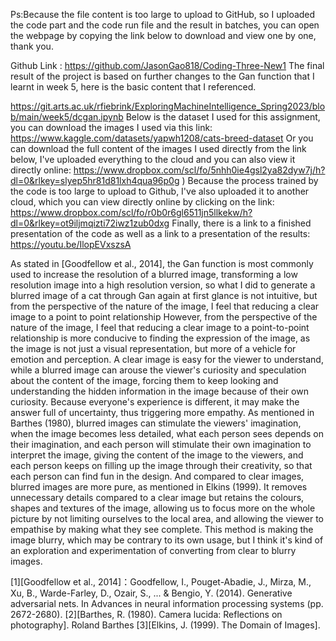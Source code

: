 Ps:Because the file content is too large to upload to GitHub, so I uploaded the code part and the code run file and the result in batches, you can open the webpage by copying the link below to download and view one by one, thank you.

Github Link : https://github.com/JasonGao818/Coding-Three-New1
The final result of the project is based on further changes to the Gan function that I learnt in week 5, here is the basic content that I referenced.

https://git.arts.ac.uk/rfiebrink/ExploringMachineIntelligence_Spring2023/blob/main/week5/dcgan.ipynb
Below is the dataset I used for this assignment, you can download the images I used via this link:
https://www.kaggle.com/datasets/yapwh1208/cats-breed-dataset
Or you can download the full content of the images I used directly from the link below, I've uploaded everything to the cloud and you can also view it directly online:
https://www.dropbox.com/scl/fo/5nhh0ie4gsl2ya82dyw7j/h?dl=0&rlkey=slyep5hr81d81lxh4qua96p0g
) Because the process trained by the code is too large to upload to Github, I've also uploaded it to another cloud, which you can view directly online by clicking on the link:
https://www.dropbox.com/scl/fo/r0b0r6gl6511jn5llkekw/h?dl=0&rlkey=ot9iljmqizti72iwz1zub0dxg
Finally, there is a link to a finished presentation of the code as well as a link to a presentation of the results: https://youtu.be/IlopEVxszsA

As stated in [Goodfellow et al., 2014], the Gan function is most commonly used to increase the resolution of a blurred image, transforming a low resolution image into a high resolution version, so what I did to generate a blurred image of a cat through Gan again at first glance is not intuitive, but from the perspective of the nature of the image, I feel that reducing a clear image to a point to point relationship However, from the perspective of the nature of the image, I feel that reducing a clear image to a point-to-point relationship is more conducive to finding the expression of the image, as the image is not just a visual representation, but more of a vehicle for emotion and perception. A clear image is easy for the viewer to understand, while a blurred image can arouse the viewer's curiosity and speculation about the content of the image, forcing them to keep looking and understanding the hidden information in the image because of their own curiosity. Because everyone's experience is different, it may make the answer full of uncertainty, thus triggering more empathy.
As mentioned in Barthes (1980), blurred images can stimulate the viewers' imagination, when the image becomes less detailed, what each person sees depends on their imagination, and each person will stimulate their own imagination to interpret the image, giving the content of the image to the viewers, and each person keeps on filling up the image through their creativity, so that each person can find fun in the design.
And compared to clear images, blurred images are more pure, as mentioned in Elkins (1999). It removes unnecessary details compared to a clear image but retains the colours, shapes and textures of the image, allowing us to focus more on the whole picture by not limiting ourselves to the local area, and allowing the viewer to empathise by making what they see complete.
This method is making the image blurry, which may be contrary to its own usage, but I think it's kind of an exploration and experimentation of converting from clear to blurry images.

[1][Goodfellow et al., 2014]：Goodfellow, I., Pouget-Abadie, J., Mirza, M., Xu, B., Warde-Farley, D., Ozair, S., ... & Bengio, Y. (2014). Generative adversarial nets. In Advances in neural information processing systems (pp. 2672-2680).
[2][Barthes, R. (1980). Camera lucida: Reflections on photography]. Roland Barthes
[3][Elkins, J. (1999). The Domain of Images]. 
